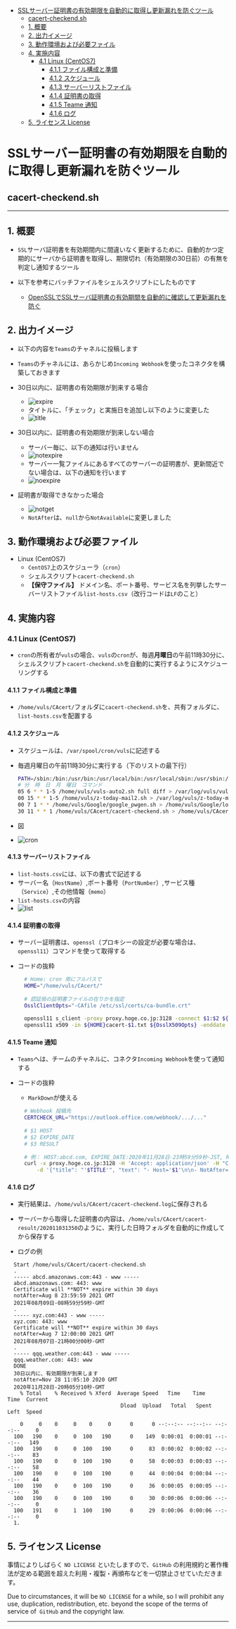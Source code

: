 <!-- TOC -->

- [SSLサーバー証明書の有効期限を自動的に取得し更新漏れを防ぐツール](#sslサーバー証明書の有効期限を自動的に取得し更新漏れを防ぐツール)
  - [cacert-checkend.sh](#cacert-checkendsh)
  - [1. 概要](#1-概要)
  - [2. 出力イメージ](#2-出力イメージ)
  - [3. 動作環境および必要ファイル](#3-動作環境および必要ファイル)
  - [4. 実施内容](#4-実施内容)
    - [4.1 Linux (CentOS7)](#41-linux-centos7)
      - [4.1.1 ファイル構成と準備](#411-ファイル構成と準備)
      - [4.1.2 スケジュール](#412-スケジュール)
      - [4.1.3 サーバーリストファイル](#413-サーバーリストファイル)
      - [4.1.4 証明書の取得](#414-証明書の取得)
      - [4.1.5 Teame 通知](#415-teame-通知)
      - [4.1.6 ログ](#416-ログ)
  - [5. ライセンス License](#5-ライセンス-license)

<!-- /TOC -->
# SSLサーバー証明書の有効期限を自動的に取得し更新漏れを防ぐツール

## cacert-checkend.sh

---

## 1. 概要

- `SSL`サーバ証明書を有効期間内に間違いなく更新するために、自動的かつ定期的にサーバから証明書を取得し、期限切れ（有効期限の30日前）の有無を判定し通知するツール　

- 以下を参考にバッチファイルをシェルスクリプトにしたものです
  - [OpenSSLでSSLサーバ証明書の有効期間を自動的に確認して更新漏れを防ぐ](https://www.atmarkit.co.jp/ait/articles/1805/09/news036.html)

## 2. 出力イメージ

- 以下の内容を`Teams`のチャネルに投稿します
- `Teams`のチャネルには、あらかじめ`Incoming Webhook`を使ったコネクタを構築しておきます
- 30日以内に、証明書の有効期限が到来する場合
  - ![expire](img/expire.jpg)
  - タイトルに、「チェック」と実施日を追加し以下のように変更した
  - ![title](img/title.jpg)

- 30日以内に、証明書の有効期限が到来しない場合
  - サーバー毎に、以下の通知は行いません
  - ![notexpire](img/notexpire.jpg)
  - サーバー一覧ファイルにあるすべてのサーバーの証明書が、更新間近でない場合は、以下の通知を行います
  - ![noexpire](img/noexpire.jpg)

- 証明書が取得できなかった場合
  - ![notget](img/notget.jpg)
  - `NotAfter`は、`null`から`NotAvailable`に変更しました

## 3. 動作環境および必要ファイル

- Linux (CentOS7)
  - `CentOS7`上のスケジューラ（`cron`）
  - シェルスクリプト`cacert-checkend.sh`
  - **【保守ファイル】** ドメイン名、ポート番号、サービス名を列挙したサーバーリストファイル`list-hosts.csv`（改行コードは`LF`のこと）

## 4. 実施内容

### 4.1 Linux (CentOS7)

- `cron`の所有者が`vuls`の場合、`vuls`の`cron`が、毎週**月曜日**の午前11時30分に、シェルスクリプト`cacert-checkend.sh`を自動的に実行するようにスケジューリングする

#### 4.1.1 ファイル構成と準備

- `/home/vuls/CAcert/`フォルダに`cacert-checkend.sh`を、共有フォルダに、`list-hosts.csv`を配置する

#### 4.1.2 スケジュール

- スケジュールは、`/var/spool/cron/vuls`に記述する
- 毎週月曜日の午前11時30分に実行する（下のリストの最下行）

  ```bash
  PATH=/sbin:/bin:/usr/bin:/usr/local/bin:/usr/local/sbin:/usr/sbin:/usr/local/go/  bin:/home/vuls/go/bin:/usr/lib/jvm/java/bin:/opt/apache-tomcat/apache-tomcat-7.0. 50/bin:/home/vuls/.local/bin:/home/vuls/bin:MAIL=/var/spool/mail/vuls
  # 分　時　日　月　曜日　コマンド
  05 6 * * 1-5 /home/vuls/vuls-auto2.sh full diff > /var/log/vuls/vuls-auto.log 2>&1
  00 15 * * 1-5 /home/vuls/z-today-mail2.sh > /var/log/vuls/z-today-mail.log 2>&1
  00 7 1 * * /home/vuls/Google/google_pwgen.sh > /home/vuls/Google/log/ google_pwgen.log 2>&1
  30 11 * * 1 /home/vuls/CAcert/cacert-checkend.sh > /home/vuls/CAcert/ cacert-checkend.log 2>&1
  ```
- 図
- ![cron](img/cron.jpg)

#### 4.1.3 サーバーリストファイル

- `list-hosts.csv`には、以下の書式で記述する
- サーバー名（`HostName`）,ポート番号（`PortNumber`）,サービス種（`Service`）,その他情報（`memo`）
- `list-hosts.csv`の内容
- ![list](img/list.jpg)

#### 4.1.4 証明書の取得

- サーバー証明書は、`openssl`（プロキシーの設定が必要な場合は、`openssl11`）コマンドを使って取得する
- コードの抜粋

  ```bash
    # Home: cron 用にフルパスで
    HOME="/home/vuls/CAcert/"
    
    # 認証局の証明書ファイルの在りかを指定
    OsslClientOpts="-CAfile /etc/ssl/certs/ca-bundle.crt"
    
    openssl11 s_client -proxy proxy.hoge.co.jp:3128 -connect $1:$2 ${OsslClientOpts} -servername $1 < /dev/null 1>> ${HOME}cacert-$1.txt 2>&1
    openssl11 x509 -in ${HOME}cacert-$1.txt ${OsslX509Opts} -enddate 1>> ${HOME}cacert-$1.txt 2>&1
  ```

#### 4.1.5 Teame 通知

- `Teams`へは、チームのチャネルに、コネクタ`Incoming Webhook`を使って通知する
- コードの抜粋
  - `MarkDown`が使える
  
  ```bash
    # Webhook 投稿先
    CERTCHECK_URL="https://outlook.office.com/webhook/.../..."
    
    # $1 HOST
    # $2 EXPIRE_DATE
    # $3 RESULT
    
    # 例： HOST:abcd.com, EXPIRE_DATE:2020年11月28日-23時59分59秒-JST, RESULT:**30日以内に、有効期限が到来します**
    curl -x proxy.hoge.co.jp:3128 -H 'Accept: application/json' -H "Content-type: application/json" -X POST \
		-d '{"title": "'$TITLE'", "text": "- Host='$1'\n\n- NotAfter='$2'\n\n- Result='$3'"}' ${CERTCHECK_URL}
  ```

#### 4.1.6 ログ

- 実行結果は、`/home/vuls/CAcert/cacert-checkend.log`に保存される
- サーバーから取得した証明書の内容は、`/home/vuls/CAcert/cacert-result/202011031350`のように、実行した日時フォルダを自動的に作成してから保存する

- ログの例

```log
  Start /home/vuls/CAcert/cacert-checkend.sh
  .
  ----- abcd.amazonaws.com:443 - www -----
  abcd.amazonaws.com: 443: www
  Certificate will **NOT** expire within 30 days
  notAfter=Aug 8 23:59:59 2021 GMT
  2021年08月09日-08時59分59秒-GMT
  .
  ----- xyz.com:443 - www -----
  xyz.com: 443: www
  Certificate will **NOT** expire within 30 days
  notAfter=Aug 7 12:00:00 2021 GMT
  2021年08月07日-21時00分00秒-GMT
  .
  ----- qqq.weather.com:443 - www -----
  qqq.weather.com: 443: www
  DONE
  30日以内に、有効期限が到来します
  notAfter=Nov 28 11:05:10 2020 GMT
  2020年11月28日-20時05分10秒-GMT
    % Total    % Received % Xferd  Average Speed   Time    Time     Time  Current
                                    Dload  Upload   Total   Spent    Left  Speed

    0     0    0     0    0     0      0      0 --:--:-- --:--:-- --:--:--     0
  100   190    0     0  100   190      0    149  0:00:01  0:00:01 --:--:--   149
  100   190    0     0  100   190      0     83  0:00:02  0:00:02 --:--:--    83
  100   190    0     0  100   190      0     58  0:00:03  0:00:03 --:--:--    58
  100   190    0     0  100   190      0     44  0:00:04  0:00:04 --:--:--    44
  100   190    0     0  100   190      0     36  0:00:05  0:00:05 --:--:--    36
  100   190    0     0  100   190      0     30  0:00:06  0:00:06 --:--:--     0
  100   191    0     1  100   190      0     29  0:00:06  0:00:06 --:--:--     0
  1.
```

## 5. ライセンス License

事情によりしばらく `NO LICENSE` といたしますので、`GitHub` の利用規約と著作権法が定める範囲を超えた利用・複製・再頒布などを一切禁止させていただきます。

Due to circumstances, it will be `NO LICENSE` for a while, so I will prohibit any use, duplication, redistribution, etc. beyond the scope of the terms of service of` GitHub` and the copyright law.

---
